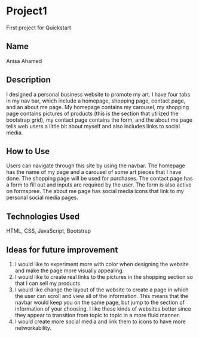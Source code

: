 # Project1
First project for Quickstart

## Name

Anisa Ahamed

## Description

I designed a personal business website to promote my art. I have four tabs in my nav bar, which include a homepage, shopping page, contact page, and an about me page. My homepage contains my carousel, my shopping page contains pictures of products (this is the section that utilized the bootstrap grid), my contact page contains the form, and the about me page tells web users a little bit about myself and also includes links to social media. 

## How to Use

Users can navigate through this site by using the navbar. The homepage has the name of my page and a carousel of some art pieces that I have done. The shopping page will be used for purchases. The contact page has a form to fill out and inputs are required by the user. The form is also active on formspree. The about me page has social media icons that link to my personal social media pages. 

## Technologies Used
HTML, CSS, JavaScript, Bootstrap

## Ideas for future improvement
1. I would like to experiment more with color when designing the website and make the page more visually appealing.
2. I would like to create real links to the pictures in the shopping section so that I can sell my products.
3. I would like change the layout of the website to create a page in which the user can scroll and view all of the information. This means that the navbar would keep you on the same page, but jump to the section of information of your choosing. I like these kinds of websites better since they appear to transition from topic to topic in a more fluid manner. 
4. I would create more social media and link them to icons to have more networkability. 